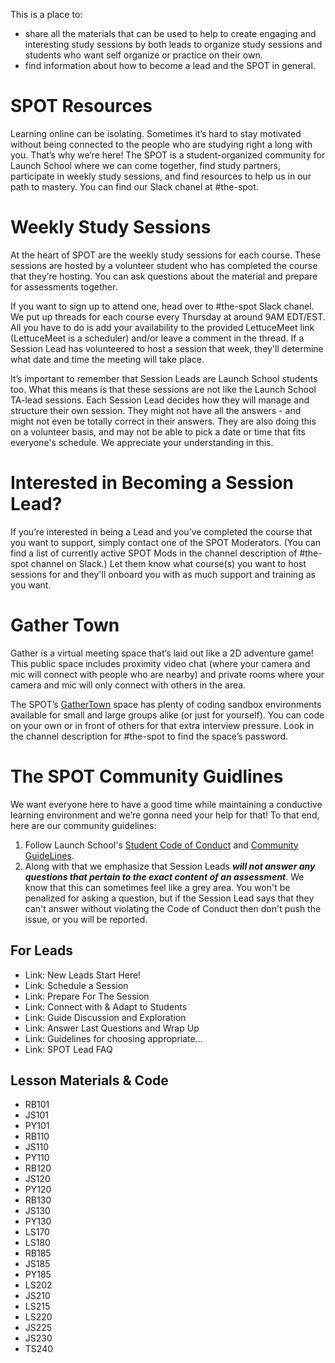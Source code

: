 
This is a place to:
- share all the materials that can be used to help to create engaging and interesting study sessions by both leads to organize study sessions and students who want self organize or practice on their own.
- find information about how to become a lead and the SPOT in general.

# SPOT Resources
Learning online can be isolating. Sometimes it’s hard to stay motivated without being connected to the people who are studying right a long with you. That’s why we’re here! The SPOT is a student-organized community for Launch School where we can come together, find study partners, participate in weekly study sessions, and find resources to help us in our path to mastery. You can find our Slack chanel at #the-spot.

# Weekly Study Sessions
At the heart of SPOT are the weekly study sessions for each course. These sessions are hosted by a volunteer student who has completed the course that they’re hosting. You can ask questions about the material and prepare for assessments together.

If you want to sign up to attend one, head over to #the-spot Slack chanel. We put up threads for each course every Thursday at around 9AM EDT/EST. All you have to do is add your availability to the provided LettuceMeet link (LettuceMeet is a scheduler) and/or leave a comment in the thread. If a Session Lead has volunteered to host a session that week, they'll determine what date and time the meeting will take place.

It’s important to remember that Session Leads are Launch School students too. What this means is that these sessions are not like the Launch School TA-lead sessions. Each Session Lead decides how they will manage and structure their own session. They might not have all the answers - and might not even be totally correct in their answers. They are also doing this on a volunteer basis, and may not be able to pick a date or time that fits everyone's schedule. We appreciate your understanding in this.

# Interested in Becoming a Session Lead?
If you’re interested in being a Lead and you’ve completed the course that you want to support, simply contact one of the SPOT Moderators. (You can find a list of currently active SPOT Mods in the channel description of #the-spot channel on Slack.) Let them know what course(s) you want to host sessions for and they'll onboard you with as much support and training as you want.

# Gather Town
Gather is a virtual meeting space that’s laid out like a 2D adventure game! This public space includes proximity video chat (where your camera and mic will connect with people who are nearby) and private rooms where your camera and mic will only connect with others in the area.

The SPOT’s [GatherTown](https://app.gather.town/app/8EeGq1YHbOo08Xso/launchschool) space has plenty of coding sandbox environments available for small and large groups alike (or just for yourself). You can code on your own or in front of others for that extra interview pressure. Look in the channel description for #the-spot to find the space’s password.

# The SPOT Community Guidlines
We want everyone here to have a good time while maintaining a conductive learning environment and we’re gonna need your help for that! To that end, here are our community guidelines:

1. Follow Launch School's [Student Code of Conduct](https://launchschool.com/code_of_conduct) and [Community GuideLines](https://launchschool.com/community_guidelines).
2. Along with that we emphasize that Session Leads _**will not answer any questions that pertain to the exact content of an assessment**_. We know that this can sometimes feel like a grey area. You won't be penalized for asking a question, but if the Session Lead says that they can't answer without violating the Code of Conduct then don't push the issue, or you will be reported.

## For Leads
- Link: New Leads Start Here!
- Link: Schedule a Session
- Link: Prepare For The Session
- Link: Connect with & Adapt to Students
- Link: Guide Discussion and Exploration
- Link: Answer Last Questions and Wrap Up
- Link: Guidelines for choosing appropriate...
- Link: SPOT Lead FAQ
## Lesson Materials & Code
- RB101
- JS101
- PY101
- RB110
- JS110
- PY110
- RB120
- JS120
- PY120
- RB130
- JS130
- PY130
- LS170
- LS180
- RB185
- JS185
- PY185
- LS202
- JS210
- LS215
- LS220
- JS225
- JS230
- TS240
